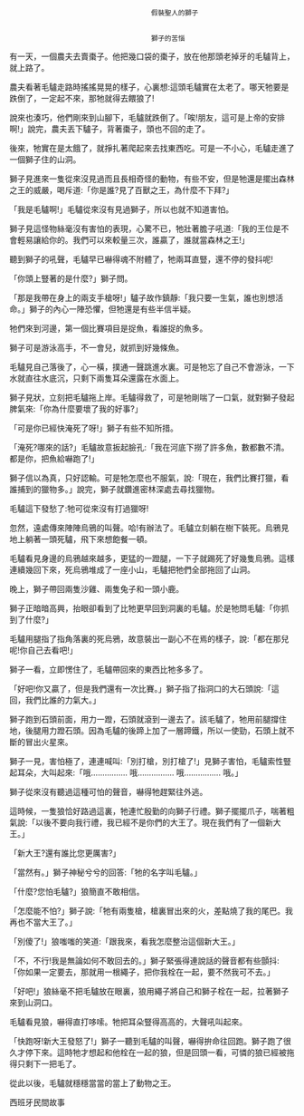 
    	
									   
									   假裝聖人的獅子
									   
									   
									   獅子的苦惱
									   
									

有一天，一個農夫去賣棗子。他把幾口袋的棗子，放在他那頭老掉牙的毛驢背上，就上路了。



農夫看著毛驢走路時搖搖晃晃的樣子，心裏想:這頭毛驢實在太老了。哪天牠要是跌倒了，一定起不來，那牠就得去餵狼了!



說來也湊巧，他們剛來到山腳下，毛驢就跌倒了。「唉!朋友，這可是上帝的安排啊!」說完，農夫丟下驢子，背著棗子，頭也不回的走了。



後來，牠實在是太餓了，就掙扎著爬起來去找東西吃。可是一不小心，毛驢走進了一個獅子住的山洞。



獅子見進來一隻從來沒見過而且長相奇怪的動物，有些不安，但是牠還是擺出森林之王的威嚴，喝斥道:「你是誰?見了百獸之王，為什麼不下拜?」



「我是毛驢啊!」毛驢從來沒有見過獅子，所以也就不知道害怕。



獅子見這怪物絲毫沒有害怕的表現，心驚不已，牠壯著膽子吼道:「我的王位是不會輕易讓給你的。我們可以來較量三次，誰贏了，誰就當森林之王!」



聽到獅子的吼聲，毛驢早已嚇得魂不附體了，牠兩耳直豎，還不停的發抖呢!



「你頭上豎著的是什麼?」獅子問。



「那是我帶在身上的兩支手槍呀!」驢子故作鎮靜:「我只要一生氣，誰也別想活命。」獅子的內心一陣恐懼，但牠還是有些半信半疑。



牠們來到河邊，第一個比賽項目是捉魚，看誰捉的魚多。



獅子可是游泳高手，不一會兒，就抓到好幾條魚。



毛驢見自己落後了，心一橫，撲通一聲跳進水裏。可是牠忘了自己不會游泳，一下水就直往水底沉，只剩下兩隻耳朵還露在水面上。



獅子見狀，立刻把毛驢拖上岸。毛驢得救了，可是牠剛喘了一口氣，就對獅子發起脾氣來:「你為什麼要壞了我的好事?」



「可是你已經快淹死了呀!」獅子有些不知所措。



「淹死?哪來的話?」毛驢故意扳起臉孔:「我在河底下撈了許多魚，數都數不清。都是你，把魚給嚇跑了!」



獅子信以為真，只好認輸。可是牠怎麼也不服氣，說:「現在，我們比賽打獵，看誰捕到的獵物多。」說完，獅子就鑽進密林深處去尋找獵物。



毛驢這下發愁了:牠可從來沒有打過獵呀!



忽然，遠處傳來陣陣烏鴉的叫聲。哈!有辦法了。毛驢立刻躺在樹下裝死。烏鴉見地上躺著一頭死驢，飛下來想飽餐一頓。



毛驢看見身邊的烏鴉越來越多，更猛的一蹬腿，一下子就踢死了好幾隻烏鴉。這樣連續幾回下來，死烏鴉堆成了一座小山，毛驢把牠們全部拖回了山洞。



晚上，獅子帶回兩隻沙雞、兩隻兔子和一頭小鹿。



獅子正暗暗高興，抬眼卻看到了比牠更早回到洞裏的毛驢。於是牠問毛驢:「你抓到了什麼?」



毛驢用腿指了指角落裏的死烏鴉，故意裝出一副心不在焉的樣子，說:「都在那兒呢!你自己去看吧!」



獅子一看，立即愣住了，毛驢帶回來的東西比牠多多了。



「好吧!你又贏了，但是我們還有一次比賽。」獅子指了指洞口的大石頭說:「這回，我們比誰的力氣大。」



獅子跑到石頭前面，用力一蹬，石頭就滾到一邊去了。該毛驢了，牠用前腿撐住地，後腿用力蹬石頭。因為毛驢的後蹄上加了一層蹄鐵，所以一使勁，石頭上就不斷的冒出火星來。



獅子一見，害怕極了，連連喊叫:「別打槍，別打槍了!」見獅子害怕，毛驢索性豎起耳朵，大叫起來:「哦……………. 哦……………. 哦……………. 哦。」



獅子從來沒有聽過這種可怕的聲音，嚇得牠趕緊往外逃。



這時候，一隻狼恰好路過這裏，牠連忙殷勤的向獅子行禮。獅子擺擺爪子，喘著粗氣說:「以後不要向我行禮，我已經不是你們的大王了。現在我們有了一個新大王。」



「新大王?還有誰比您更厲害?」



「當然有。」獅子神秘兮兮的回答:「牠的名字叫毛驢。」



「什麼?您怕毛驢?」狼簡直不敢相信。



「怎麼能不怕?」獅子說:「牠有兩隻槍，槍裏冒出來的火，差點燒了我的尾巴。我再也不當大王了。」



「別傻了!」狼嗤嗤的笑道:「跟我來，看我怎麼整治這個新大王。」



「不，不行!我是無論如何不敢回去的。」獅子緊張得連說話的聲音都有些顫抖:「你如果一定要去，那就用一根繩子，把你我栓在一起，要不然我可不去。」



「好吧!」狼絲毫不把毛驢放在眼裏，狼用繩子將自己和獅子栓在一起，拉著獅子來到山洞口。



毛驢看見狼，嚇得直打哆嗦。牠把耳朵豎得高高的，大聲吼叫起來。



「快跑呀!新大王發怒了!」獅子一聽到毛驢的叫聲，嚇得拚命往回跑。獅子跑了很久才停下來。這時牠才想起和他栓在一起的狼，但是回頭一看，可憐的狼已經被拖得只剩下一把毛了。



從此以後，毛驢就穩穩當當的當上了動物之王。



西班牙民間故事
